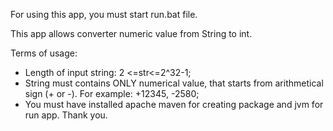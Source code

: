 For using this app, you must start run.bat file.

This app allows converter numeric value from String to int.

Terms of usage:
- Length of input string: 2 <=str<=2^32-1;
- String must contains ONLY numerical value, that starts from arithmetical sign (+ or -).
  For example: +12345, -2580;
- You must have installed apache maven for creating package and jvm for run app.
  Thank you.